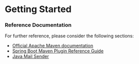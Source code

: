 # Getting Started

### Reference Documentation
For further reference, please consider the following sections:

* [Official Apache Maven documentation](https://maven.apache.org/guides/index.html)
* [Spring Boot Maven Plugin Reference Guide](https://docs.spring.io/spring-boot/docs/2.1.9.RELEASE/maven-plugin/)
* [Java Mail Sender](https://docs.spring.io/spring-boot/docs/2.1.9.RELEASE/reference/htmlsingle/#boot-features-email)

